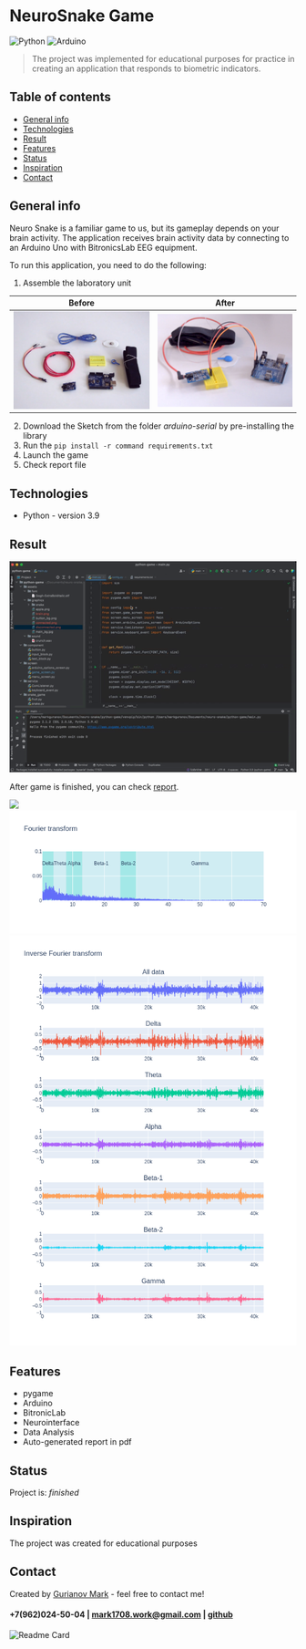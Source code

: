 # NeuroSnake Game
![Python](https://img.shields.io/badge/-Python-0a0a0a?style=for-the-badge&logo=Python)
![Arduino](https://img.shields.io/badge/-Arduino-0a0a0a?style=for-the-badge&logo=Arduino)
<br/>

>The project was implemented for educational purposes for practice in creating an application that responds to biometric indicators.

## Table of contents
* [General info](#general-info)
* [Technologies](#technologies)
* [Result](#result)
* [Features](#features)
* [Status](#status)
* [Inspiration](#inspiration)
* [Contact](#contact)

## General info
 Neuro Snake is a familiar game to us, but its gameplay depends on your brain activity. The application receives brain activity data by connecting to an Arduino Uno with BitronicsLab EEG equipment.

To run this application, you need to do the following:

1. Assemble the laboratory unit

Before | After
----- | ----
<img src="https://github.com/Mark1708/neuro-snake/raw/main/assets/photo1.jpg" width="300"> | <img src="https://github.com/Mark1708/neuro-snake/raw/main/assets/photo2.jpg" width="300">

2. Download the Sketch from the folder *_arduino-serial_* by pre-installing the library
3. Run the `pip install -r command requirements.txt`
4. Launch the game
5. Check report file

## Technologies
* Python - version 3.9

## Result
![](https://github.com/Mark1708/neuro-snake/raw/main/assets/demo.gif)

After game is finished, you can check [report](https://github.com/Mark1708/neuro-snake/raw/main/assets/report-05.05.2022-20.00.40.pdf).

![](https://github.com/Mark1708/neuro-snake/raw/main/assets/interpolite.png)
![](https://github.com/Mark1708/neuro-snake/raw/main/assets/fourie.png)
![](https://github.com/Mark1708/neuro-snake/raw/main/assets/inverse_fourie.png)

## Features
* pygame
* Arduino
* BitronicLab
* Neurointerface
* Data Analysis
* Auto-generated report in pdf

## Status
Project is: _finished_

## Inspiration
The project was created for educational purposes

## Contact
Created by [Gurianov Mark](https://mark1708.github.io/) - feel free to contact me!
#### +7(962)024-50-04 | mark1708.work@gmail.com | [github](http://github.com/Mark1708)

![Readme Card](https://github-readme-stats.vercel.app/api/pin/?username=mark1708&repo=neuro-snake&theme=chartreuse-dark&show_icons=true)
